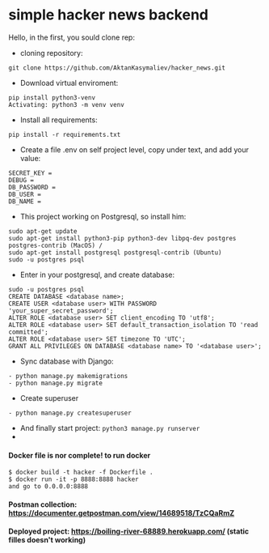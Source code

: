 # simple hacker news backend

Hello, in the first, you sould clone rep:
* cloning repository:
```
git clone https://github.com/AktanKasymaliev/hacker_news.git
```
* Download virtual enviroment:
```
pip install python3-venv 
Activating: python3 -m venv venv
```
* Install all requirements: 
```
pip install -r requirements.txt
```

* Create a file .env on self project level, copy under text, and add your value: 
```
SECRET_KEY = 
DEBUG = 
DB_PASSWORD = 
DB_USER = 
DB_NAME = 
```

* This project working on Postgresql, so install him:
```
sudo apt-get update
sudo apt-get install python3-pip python3-dev libpq-dev postgres postgres-contrib (MacOS) / 
sudo apt-get install postgresql postgresql-contrib (Ubuntu)
sudo -u postgres psql
```
* Enter in your postgresql, and create database:
```
sudo -u postgres psql
CREATE DATABASE <database name>;
CREATE USER <database user> WITH PASSWORD 'your_super_secret_password';
ALTER ROLE <database user> SET client_encoding TO 'utf8';
ALTER ROLE <database user> SET default_transaction_isolation TO 'read committed';
ALTER ROLE <database user> SET timezone TO 'UTC';
GRANT ALL PRIVILEGES ON DATABASE <database name> TO '<database user>';
```

* Sync database with Django:
```
- python manage.py makemigrations
- python manage.py migrate
```

* Create superuser
```
- python manage.py createsuperuser
```


* And finally start project: `python3 manage.py runserver`
* 
#### Docker file is nor complete! to run docker 
```
$ docker build -t hacker -f Dockerfile .
$ docker run -it -p 8888:8888 hacker
and go to 0.0.0.0:8888
```


#### Postman collection: https://documenter.getpostman.com/view/14689518/TzCQaRmZ
#### Deployed project: https://boiling-river-68889.herokuapp.com/ (static filles doesn't working)
